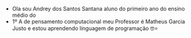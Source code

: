 - Ola sou Andrey dos Santos Santana aluno do primeiro ano do ensino médio do
-  1º A de pensamento computacional meu Professor é Matheus Garcia Justo e estou aprendendo linguagem de programação
🤓⭐
